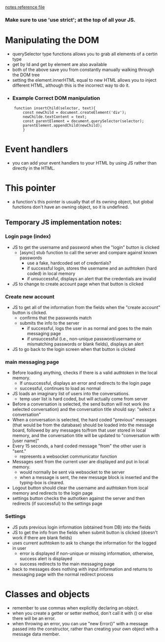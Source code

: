 [notes reference file](./notes.md)

### Make sure to use 'use strict'; at the top of all your JS.
# Manipulating the DOM
* querySelector type functions allows you to grab all elements of a certin type
* get by Id and get by element are also available
* both of the above save you from constantly manually walking through the DOM tree
* setting the element.innerHTML equal to new HTML allows you to inject different HTML, although this is the incorrect way to do it.
* ### Example Correct DOM manipulation
```
    function insertChild(selector, text){
        const newChild = document.createElement('div');
        newChilde.textContent = text;
        const parentElement = document.querySelector(selector);
        parentElement.appendChild(newChild); 
        }
```

# Event handlers
* you can add your event handlers to your HTML by using JS rather than directly in the HTML.

# This pointer
* a function's this pointer is usually that of its owning object, but global functions don't have an owning object, so it is undefined.

## Temporary JS implementation notes:
### Login page (index)
* JS to get the username and password when the "login" button is clicked
    * \[async\] stub function to call the server and compare against known passwords
        * use a fake, hardcoded set of credentials?
        * if successful login, stores the username and an authtoken (hard coded) in local memory
        * if unsuccessful, displays an alert that the credentials are invalid
* JS to change to create account page when that button is clicked

### Create new account
* JS to get all of the information from the fields when the "create account" button is clicked.
    * confirms that the passwords match
    * submits the info to the server
        * if successful, logs the user in as normal and goes to the main messaging page
        * if unsuccessful (i.e., non-unique password/username or mismatching passwords or blank fields), displays an alert
* JS to go back to the login screen when that button is clicked

### main messaging page
* Before loading anything, checks if there is a valid authtoken in the local memory.
    * If unsuccessful, displays an error and redirects to the login page
    * successful, continues to load as normal
* JS loads an imaginary list of users into the conversations.
    * temp user list is hard coded, but will actually come from server
* Before a conversation is selected, the send button will not work (no selected conversation) and the conversation title should say: "select a conversation"
* When a conversation is selected, the hard coded "previous" messages (that would be from the database) should be loaded into the message board, followed by any messages to/from that user stored in local memory, and the conversation title will be updated to "conversation with \[user name\]"
* Every 15 seconds, a hard coded message "from" the other user is "sent." 
    * represents a websocket communicator function
* Messages sent from the current user are displayed and put in local memory.
    * would normally be sent via websocket to the server
    * when a message is sent, the new message block is inserted and the typing-box is cleared.
* Logout button should clear the username and authtoken from local memory and redirects to the login page
* settings button checks the authotken against the server and then redirects (if successful) to the settings page

### Settings
* JS puts previous login information (obtained from DB) into the fields
* JS to get the info from the fields when submit button is clicked (doesn't work if there are blank fields)
* uses current authtoken to ask to change the information for the logged in user
    * error is displayed if non-unique or missing information, otherwise, success alert is displayed
    * success redirects to the main messaging page
* back to messages does nothing with input information and returns to messaging page with the normal redirect process


# Classes and objects
* remember to use commas when explicitly declaring an object.
* when you create a getter or setter method, don't call it with () or else there will be an error.
* when throwing an error, you can use "new Error()" with a message passed into the constructor, rather than creating your own object with a message data member.
